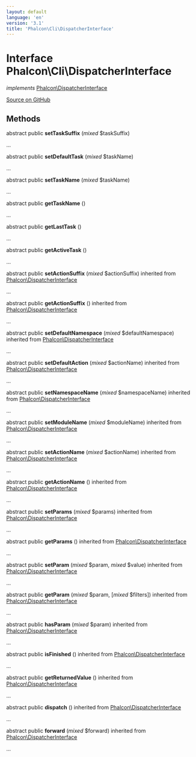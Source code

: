 ```yaml
---
layout: default
language: 'en'
version: '3.1'
title: 'Phalcon\Cli\DispatcherInterface'
---
```

# Interface **Phalcon\Cli\DispatcherInterface**

*implements* [Phalcon\DispatcherInterface](/3.1/en/api/Phalcon_DispatcherInterface)

<a href="https://github.com/phalcon/cphalcon/tree/v3.1.0/phalcon/cli/dispatcherinterface.zep" class="btn btn-default btn-sm">Source on GitHub</a>

## Methods
abstract public  **setTaskSuffix** (*mixed* $taskSuffix)

...


abstract public  **setDefaultTask** (*mixed* $taskName)

...


abstract public  **setTaskName** (*mixed* $taskName)

...


abstract public  **getTaskName** ()

...


abstract public  **getLastTask** ()

...


abstract public  **getActiveTask** ()

...


abstract public  **setActionSuffix** (*mixed* $actionSuffix) inherited from [Phalcon\DispatcherInterface](/3.1/en/api/Phalcon_DispatcherInterface)

...


abstract public  **getActionSuffix** () inherited from [Phalcon\DispatcherInterface](/3.1/en/api/Phalcon_DispatcherInterface)

...


abstract public  **setDefaultNamespace** (*mixed* $defaultNamespace) inherited from [Phalcon\DispatcherInterface](/3.1/en/api/Phalcon_DispatcherInterface)

...


abstract public  **setDefaultAction** (*mixed* $actionName) inherited from [Phalcon\DispatcherInterface](/3.1/en/api/Phalcon_DispatcherInterface)

...


abstract public  **setNamespaceName** (*mixed* $namespaceName) inherited from [Phalcon\DispatcherInterface](/3.1/en/api/Phalcon_DispatcherInterface)

...


abstract public  **setModuleName** (*mixed* $moduleName) inherited from [Phalcon\DispatcherInterface](/3.1/en/api/Phalcon_DispatcherInterface)

...


abstract public  **setActionName** (*mixed* $actionName) inherited from [Phalcon\DispatcherInterface](/3.1/en/api/Phalcon_DispatcherInterface)

...


abstract public  **getActionName** () inherited from [Phalcon\DispatcherInterface](/3.1/en/api/Phalcon_DispatcherInterface)

...


abstract public  **setParams** (*mixed* $params) inherited from [Phalcon\DispatcherInterface](/3.1/en/api/Phalcon_DispatcherInterface)

...


abstract public  **getParams** () inherited from [Phalcon\DispatcherInterface](/3.1/en/api/Phalcon_DispatcherInterface)

...


abstract public  **setParam** (*mixed* $param, *mixed* $value) inherited from [Phalcon\DispatcherInterface](/3.1/en/api/Phalcon_DispatcherInterface)

...


abstract public  **getParam** (*mixed* $param, [*mixed* $filters]) inherited from [Phalcon\DispatcherInterface](/3.1/en/api/Phalcon_DispatcherInterface)

...


abstract public  **hasParam** (*mixed* $param) inherited from [Phalcon\DispatcherInterface](/3.1/en/api/Phalcon_DispatcherInterface)

...


abstract public  **isFinished** () inherited from [Phalcon\DispatcherInterface](/3.1/en/api/Phalcon_DispatcherInterface)

...


abstract public  **getReturnedValue** () inherited from [Phalcon\DispatcherInterface](/3.1/en/api/Phalcon_DispatcherInterface)

...


abstract public  **dispatch** () inherited from [Phalcon\DispatcherInterface](/3.1/en/api/Phalcon_DispatcherInterface)

...


abstract public  **forward** (*mixed* $forward) inherited from [Phalcon\DispatcherInterface](/3.1/en/api/Phalcon_DispatcherInterface)

...


